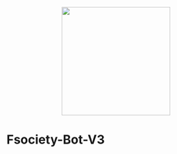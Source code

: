 <p align="center">
<img src="https://media.giphy.com/media/L4m5Lu3sA7SIU/giphy.gif" width="250" height="250"/>
</p>

# Fsociety-Bot-V3
